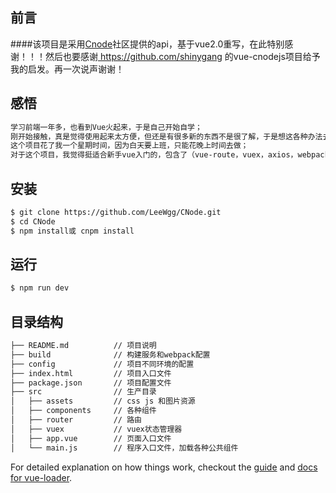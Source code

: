 ## 前言

####该项目是采用<a href="https://cnodejs.org/api">Cnode</a>社区提供的api，基于vue2.0重写，在此特别感谢！！！然后也要感谢<a href="https://github.com/shinygang" target="_blank"> https://github.com/shinygang </a>的vue-cnodejs项目给予我的启发。再一次说声谢谢！

## 感悟

``` bash
学习前端一年多，也看到Vue火起来，于是自己开始自学；
刚开始接触，真是觉得使用起来太方便，但还是有很多新的东西不是很了解，于是想这各种办法去学习去练习；
这个项目花了我一个星期时间，因为白天要上班，只能花晚上时间去做；
对于这个项目，我觉得挺适合新手vue入门的，包含了（vue-route，vuex，axios，webpack等基本知识），所以我希望新人可以多看看；
```

## 安装

``` bash
$ git clone https://github.com/LeeWgg/CNode.git
$ cd CNode
$ npm install或 cnpm install
```
## 运行

``` bash
$ npm run dev
```
## 目录结构

``` bash
├── README.md          // 项目说明
├── build              // 构建服务和webpack配置
├── config             // 项目不同环境的配置
├── index.html         // 项目入口文件
├── package.json       // 项目配置文件
├── src                // 生产目录
│   ├── assets         // css js 和图片资源
│   ├── components     // 各种组件
│   ├── router         // 路由
│   ├── vuex           // vuex状态管理器
│   ├── app.vue        // 页面入口文件
│   └── main.js        // 程序入口文件，加载各种公共组件
```

For detailed explanation on how things work, checkout the [guide](http://vuejs-templates.github.io/webpack/) and [docs for vue-loader](http://vuejs.github.io/vue-loader).
